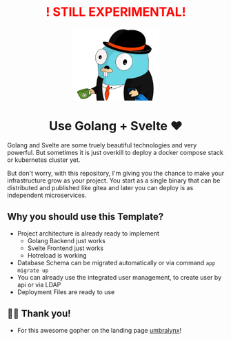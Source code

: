 <div style="text-align: center; color: red; font-weight: bolder;">
    <h1>! STILL EXPERIMENTAL!</h1>
</div>

<div style="text-align: center;">
<img src="./.git-assets/svelte-society-gopher.png" width="200" height="170">
</div>

<div style="text-align: center; margin: 10px;">
    <h1>Use Golang + Svelte ❤️</h1>
</div>

Golang and Svelte are some truely beautiful technologies and very powerful. But sometimes it is just overkill to deploy a docker compose stack or kubernetes cluster yet.

But don't worry, with this repository, I'm giving you the chance to make your infrastructure grow as your project. You start as a single binary that can be distributed and published like gitea and later you can deploy is as independent microservices.

## Why you should use this Template?

- Project architecture is already ready to implement
  - Golang Backend just works
  - Svelte Frontend just works
  - Hotreload is working
- Database Schema can be migrated automatically or via command `app migrate up`
- You can already use the integrated user management, to create user by api or via LDAP
- Deployment Files are ready to use

## 🤝🏻 Thank you!

- For this awesome gopher on the landing page [umbralynx](https://github.com/umbralynx)!
